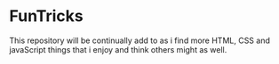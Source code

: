 # FunTricks

This repository will be continually add to as i find more HTML, CSS and javaScript things that i enjoy and think others might as well.